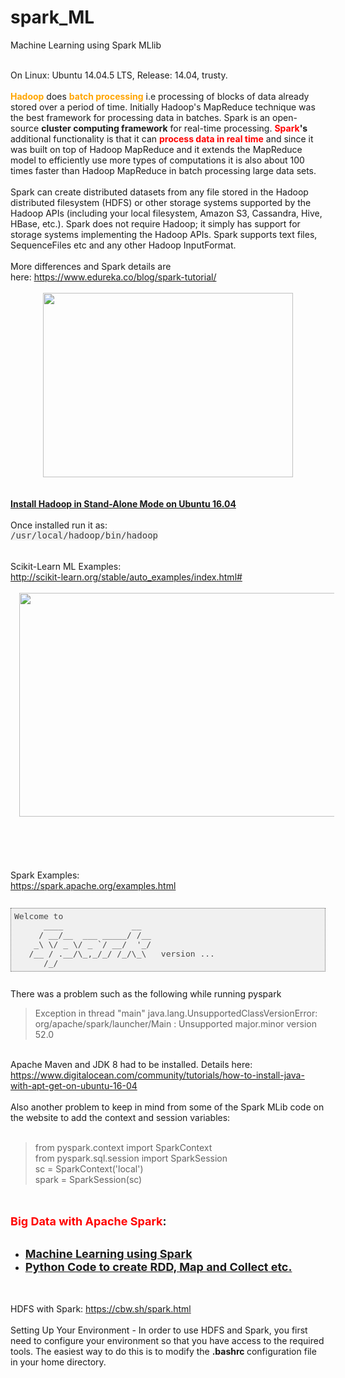 # spark_ML
Machine Learning using Spark MLlib


<div dir="ltr" style="text-align: left;" trbidi="on">
<br class="Apple-interchange-newline" />
On Linux: Ubuntu 14.04.5 LTS, Release: 14.04, trusty.<br />
<span style="color: orange;"><b><br /></b></span> <span style="color: orange;"><b>Hadoop</b></span> does <b><span style="color: orange;">batch processing</span></b> i.e processing of blocks of data already stored over a period of time. Initially Hadoop's MapReduce technique was the best framework for processing data in batches. Spark is an open-source <b>cluster computing framework</b> for real-time processing.&nbsp;<b><span style="color: red;">Spark</span>'s</b> additional functionality is that it can <span style="color: red;"><b>process data in real time</b></span> and since it was built on top of Hadoop MapReduce and it extends the MapReduce model to efficiently use more types of computations it is also about 100 times faster than Hadoop MapReduce in batch processing large data sets.<br />
<br />
Spark can create distributed datasets from any file stored in the Hadoop distributed filesystem (HDFS) or other storage systems supported by the Hadoop APIs (including your local filesystem, Amazon S3, Cassandra, Hive, HBase, etc.). Spark does not require Hadoop; it simply has support for storage systems implementing the Hadoop APIs. Spark supports text files, SequenceFiles etc and any other Hadoop InputFormat.<br />
<br />
More differences and Spark details are here:&nbsp;<a href="https://www.edureka.co/blog/spark-tutorial/">https://www.edureka.co/blog/spark-tutorial/</a><br />
<br />
<div class="separator" style="clear: both; text-align: center;">
<a href="https://2.bp.blogspot.com/-MKLd7OUT8Ww/Wes7k8_FSnI/AAAAAAAAVto/d_SsCroc2bo_gr6lnI_uypjoatgV4IPKACLcBGAs/s1600/Spark.png" imageanchor="1" style="margin-left: 1em; margin-right: 1em;"><img border="0" data-original-height="430" data-original-width="582" height="295" src="https://2.bp.blogspot.com/-MKLd7OUT8Ww/Wes7k8_FSnI/AAAAAAAAVto/d_SsCroc2bo_gr6lnI_uypjoatgV4IPKACLcBGAs/s400/Spark.png" width="400" /></a></div>
<br />
<br />
<a href="https://www.digitalocean.com/community/tutorials/how-to-install-hadoop-in-stand-alone-mode-on-ubuntu-16-04" target="_blank"><b>Install Hadoop in Stand-Alone Mode on Ubuntu 16.04</b></a><br />
<br />
Once installed run it&nbsp;as:<br />
<span style="background-color: rgba(0 , 0 , 0 , 0.05); color: #3a3a3a; font-family: monospace; font-size: 14px; white-space: pre;">/usr/local/hadoop/bin/hadoop</span><br />
<span style="background-color: rgba(0 , 0 , 0 , 0.05); color: #3a3a3a; font-family: monospace; font-size: 14px; white-space: pre;"><br /></span>
<br />
Scikit-Learn ML Examples:<br />
<a href="http://scikit-learn.org/stable/auto_examples/index.html#">http://scikit-learn.org/stable/auto_examples/index.html#</a><br />
<br />
<div class="separator" style="clear: both; text-align: center;">
<a href="https://1.bp.blogspot.com/-2mx9wMwbf8o/WetyEYWQl3I/AAAAAAAAVuU/MCSVqhgvrMQ--F72U8PcoaM5pAoNPrJpgCLcBGAs/s1600/Screenshot%2Bfrom%2B2017-10-21%2B13%253A51%253A17.png" imageanchor="1" style="margin-left: 1em; margin-right: 1em;"><img border="0" data-original-height="768" data-original-width="1366" height="358" src="https://1.bp.blogspot.com/-2mx9wMwbf8o/WetyEYWQl3I/AAAAAAAAVuU/MCSVqhgvrMQ--F72U8PcoaM5pAoNPrJpgCLcBGAs/s640/Screenshot%2Bfrom%2B2017-10-21%2B13%253A51%253A17.png" width="640" /></a></div>
<br />
<br />
<br />
<!--more--><br />
<br />
Spark Examples:<br />
<a href="https://spark.apache.org/examples.html">https://spark.apache.org/examples.html</a><br />
<br />
<pre class="pre codeblock hljs" style="background: rgb(240, 240, 240); border: 1px dotted rgb(102, 102, 102); box-sizing: border-box; color: #444444; font-family: monospace, serif; font-size: 13px; margin-bottom: 10px; margin-top: 10px; overflow: auto; padding: 5px; word-wrap: normal;">Welcome to
      ____              __
     / __/__  ___ _____/ /__
    _\ \/ _ \/ _ `/ __/  '_/
   /__ / .__/\_,_/_/ /_/\_\   version ...
      /_/</pre>
<div>
<br /></div>
There was a problem such as the following while running pyspark<br />
<blockquote class="tr_bq">
</blockquote>
<blockquote class="tr_bq">
Exception in thread "main" java.lang.UnsupportedClassVersionError: org/apache/spark/launcher/Main : Unsupported major.minor version 52.0</blockquote>
<br />
Apache Maven and JDK 8 had to be installed. Details here:<br />
<a href="https://www.digitalocean.com/community/tutorials/how-to-install-java-with-apt-get-on-ubuntu-16-04">https://www.digitalocean.com/community/tutorials/how-to-install-java-with-apt-get-on-ubuntu-16-04</a><br />
<br />
Also another problem to keep in mind from some of the Spark MLib code on the website to add the context and session variables:<br />
<br />
<blockquote class="tr_bq">
from pyspark.context import SparkContext<br />
from pyspark.sql.session import SparkSession<br />
sc = SparkContext('local')<br />
spark = SparkSession(sc)</blockquote>
<br />
<br />
<b><span style="font-size: large;"><span style="color: red;">Big Data with Apache Spark</span>:</span></b><br />
<br />
<ul style="text-align: left;">
<li><b><a href="https://github.com/dipanjanS/BerkeleyX-CS100.1x-Big-Data-with-Apache-Spark/blob/master/Week%205%20-%20Introduction%20to%20Machine%20Learning%20with%20Apache%20Spark/lab4_machine_learning_student.ipynb" target="_blank"><span style="font-size: large;">Machine Learning using Spark</span></a></b></li>
<li><b><span style="font-size: large;"><a href="https://github.com/dipanjanS/BerkeleyX-CS100.1x-Big-Data-with-Apache-Spark/blob/master/Week%202%20-%20Introduction%20to%20Apache%20Spark/lab1_word_count_student.ipynb" target="_blank">Python Code to create RDD, Map and Collect etc.</a></span></b></li>
</ul>
<br />
<br />
HDFS with Spark:&nbsp;<a href="https://cbw.sh/spark.html">https://cbw.sh/spark.html</a><br />
<br />
Setting Up Your Environment - In order to use HDFS and Spark, you first need to configure your environment so that you have access to the required tools. The easiest way to do this is to modify the <b>.bashrc </b>configuration file in your home directory.</div>
